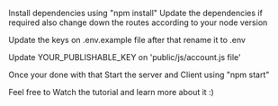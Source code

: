 Install dependencies using "npm install"
Update the dependencies if required also change down the routes according to your node version

Update the keys on .env.example file
after that rename it to .env

Update YOUR_PUBLISHABLE_KEY on 'public/js/account.js file'

Once your done with that
Start the server and Client using "npm start"

Feel free to Watch the tutorial and learn more about it :)